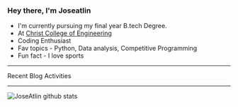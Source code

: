 ### Hey there, I'm Joseatlin


- I'm currently pursuing my final year B.tech Degree.
- At [Christ College of Engineering](https://cce.edu.in)
- Coding Enthusiast
- Fav topics - Python, Data analysis, Competitive Programming
- Fun fact - I love sports


---

Recent Blog Activities
<!--- UPDATE-README:START --->
<!---- UPDATE-README:END --->

---


<img align="left" alt="JoseAtlin github stats" src="https://github-readme-stats.vercel.app/api?username=JoseAtlin&show_icons=true&theme=radical">
